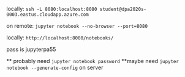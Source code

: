 locally:
`ssh -L 8080:localhost:8080 student@dpa2020s-0003.eastus.cloudapp.azure.com`

on remote:
`jupyter notebook --no-browser --port=8080`

locally:
`http://localhost:8080/notebooks/`

pass is jupyterpa55

** probably need
`jupyter notebook password`
**maybe need 
`jupyter notebook --generate-config` on server